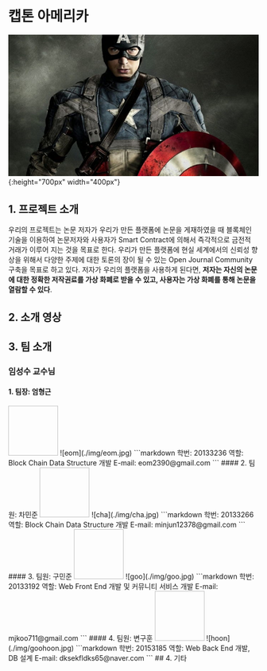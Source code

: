 # 캡톤 아메리카
![capton](./img/cap.jpg){:height="700px" width="400px"}
## 1. 프로젝트 소개
우리의 프로젝트는 논문 저자가 우리가 만든 플랫폼에 논문을 게재하였을 때 블록체인 기술을 이용하여 논문저자와 사용자가 Smart  Contract에 의해서 즉각적으로 금전적 거래가 이루어 지는 것을 목표로 한다.  우리가 만든 플랫폼에 현실 세계에서의 신뢰성 향상을 위해서 다양한 주제에 대한 토론의 장이 될 수 있는 Open Journal Community 구축을 목표로 하고 있다. 저자가 우리의 플랫폼을 사용하게 된다면, **저자는 자신의 논문에 대한 정확한 저작권료를 가상 화폐로 받을 수 있고, 사용자는 가상 화폐를 통해 논문을 열람할 수 있다**. 

## 2. 소개 영상


## 3. 팀 소개
### 임성수 교수님

#### 1.  팀장: 엄형근 
<img width="100" height="100">
![eom](./img/eom.jpg)
</img>
 ```markdown
학번: 20133236
역할: Block Chain Data Structure 개발
E-mail: eom2390@gmail.com
```
#### 2.  팀원: 차민준 
<img width="100" height="100">
![cha](./img/cha.jpg)
</img>
 ```markdown
학번: 20133266
역할: Block Chain Data Structure 개발
E-mail: minjun12378@gmail.com
```
#### 3.  팀원: 구민준
<img width="100" height="100">
![goo](./img/goo.jpg)
</img>
 ```markdown
학번: 20133192
역할: Web Front End 개발 및 커뮤니티 서비스 개발
E-mail: mjkoo711@gmail.com
```
#### 4.  팀원: 변구훈
<img width="100" height="100">
![hoon](./img/goohoon.jpg)
</img>
 ```markdown
학번: 20153185
역할: Web Back End 개발, DB 설계
E-mail: dksekfldks65@naver.com  
```
## 4. 기타



 